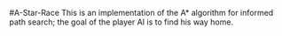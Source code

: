 #A-Star-Race
This is an implementation of the A* algorithm for informed path search;
the goal of the player AI is to find his way home.
